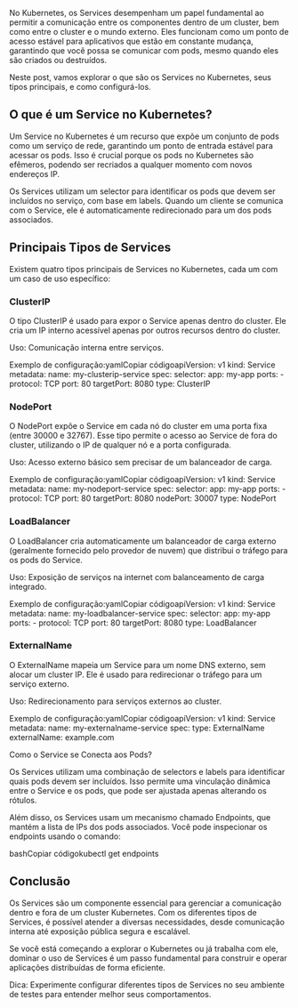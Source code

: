 No Kubernetes, os Services desempenham um papel fundamental ao permitir a comunicação entre os componentes dentro de um cluster, bem como entre o cluster e o mundo externo. Eles funcionam como um ponto de acesso estável para aplicativos que estão em constante mudança, garantindo que você possa se comunicar com pods, mesmo quando eles são criados ou destruídos.

Neste post, vamos explorar o que são os Services no Kubernetes, seus tipos principais, e como configurá-los.

## O que é um Service no Kubernetes?

Um Service no Kubernetes é um recurso que expõe um conjunto de pods como um serviço de rede, garantindo um ponto de entrada estável para acessar os pods. Isso é crucial porque os pods no Kubernetes são efêmeros, podendo ser recriados a qualquer momento com novos endereços IP.

Os Services utilizam um selector para identificar os pods que devem ser incluídos no serviço, com base em labels. Quando um cliente se comunica com o Service, ele é automaticamente redirecionado para um dos pods associados.

## Principais Tipos de Services

Existem quatro tipos principais de Services no Kubernetes, cada um com um caso de uso específico:

### ClusterIP

O tipo ClusterIP é usado para expor o Service apenas dentro do cluster. Ele cria um IP interno acessível apenas por outros recursos dentro do cluster.

Uso: Comunicação interna entre serviços.

Exemplo de configuração:yamlCopiar códigoapiVersion: v1 kind: Service metadata: name: my-clusterip-service spec: selector: app: my-app ports: - protocol: TCP port: 80 targetPort: 8080 type: ClusterIP

### NodePort

O NodePort expõe o Service em cada nó do cluster em uma porta fixa (entre 30000 e 32767). Esse tipo permite o acesso ao Service de fora do cluster, utilizando o IP de qualquer nó e a porta configurada.

Uso: Acesso externo básico sem precisar de um balanceador de carga.

Exemplo de configuração:yamlCopiar códigoapiVersion: v1 kind: Service metadata: name: my-nodeport-service spec: selector: app: my-app ports: - protocol: TCP port: 80 targetPort: 8080 nodePort: 30007 type: NodePort

### LoadBalancer

O LoadBalancer cria automaticamente um balanceador de carga externo (geralmente fornecido pelo provedor de nuvem) que distribui o tráfego para os pods do Service.

Uso: Exposição de serviços na internet com balanceamento de carga integrado.

Exemplo de configuração:yamlCopiar códigoapiVersion: v1 kind: Service metadata: name: my-loadbalancer-service spec: selector: app: my-app ports: - protocol: TCP port: 80 targetPort: 8080 type: LoadBalancer

### ExternalName

O ExternalName mapeia um Service para um nome DNS externo, sem alocar um cluster IP. Ele é usado para redirecionar o tráfego para um serviço externo.

Uso: Redirecionamento para serviços externos ao cluster.

Exemplo de configuração:yamlCopiar códigoapiVersion: v1 kind: Service metadata: name: my-externalname-service spec: type: ExternalName externalName: example.com

Como o Service se Conecta aos Pods?

Os Services utilizam uma combinação de selectors e labels para identificar quais pods devem ser incluídos. Isso permite uma vinculação dinâmica entre o Service e os pods, que pode ser ajustada apenas alterando os rótulos.

Além disso, os Services usam um mecanismo chamado Endpoints, que mantém a lista de IPs dos pods associados. Você pode inspecionar os endpoints usando o comando:

bashCopiar códigokubectl get endpoints <service-name>

## Conclusão

Os Services são um componente essencial para gerenciar a comunicação dentro e fora de um cluster Kubernetes. Com os diferentes tipos de Services, é possível atender a diversas necessidades, desde comunicação interna até exposição pública segura e escalável.

Se você está começando a explorar o Kubernetes ou já trabalha com ele, dominar o uso de Services é um passo fundamental para construir e operar aplicações distribuídas de forma eficiente.

Dica: Experimente configurar diferentes tipos de Services no seu ambiente de testes para entender melhor seus comportamentos.
